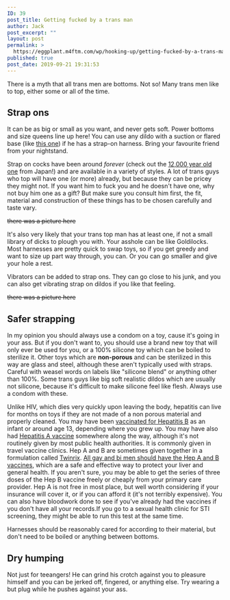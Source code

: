 ```yaml
---
ID: 39
post_title: Getting fucked by a trans man
author: Jack
post_excerpt: ""
layout: post
permalink: >
  https://eggplant.m4ftm.com/wp/hooking-up/getting-fucked-by-a-trans-man/
published: true
post_date: 2019-09-21 19:31:53
---
```

<p id="mcetoc_1dl0ck6h20">There is a myth that all trans men are bottoms. Not so! Many trans men like to top, either some or all of the time.</p>

<h2 id="mcetoc_1dl0ck6h21">Strap ons</h2>
It can be as big or small as you want, and never gets soft. Power bottoms and size queens line up here! You can use any dildo with a suction or flared base (like <a href="http://www.priape.com/en/king-cock-10-dildo-with-balls.html">this one</a>) if he has a strap-on harness. Bring your favourite friend from your nightstand.

Strap on cocks have been around <em>forever</em> (check out the <a href="http://www.thatposition.com/blog/august-2014/history-of-strap-on-sex">12,000 year old one</a> from Japan!) and are available in a variety of styles. A lot of trans guys who top will have one (or more) already, but because they can be pricey they might not. If you want him to fuck you and he doesn't have one, why not buy him one as a gift? But make sure you consult him first, the fit, material and construction of these things has to be chosen carefully and taste vary.

<del>there was a picture here</del>

It's also very likely that your trans top man has at least one, if not a small library of dicks to plough you with. Your asshole can be like Goldilocks. Most harnesses are pretty quick to swap toys, so if you get greedy and want to size up part way through, you can. Or you can go smaller and give your hole a rest.

Vibrators can be added to strap ons. They can go close to his junk, and you can also get vibrating strap on dildos if you like that feeling.

<del>there was a picture here</del>
<h2 id="mcetoc_1dl0ck6h22">Safer strapping</h2>
In my opinion you should always use a condom on a toy, cause it's going in your ass. But if you don't want to, you should use a brand new toy that will only ever be used for you, or a 100% silicone toy which can be boiled to sterilize it. Other toys which are <strong>non-porous</strong> and can be sterilized in this way are glass and steel, although these aren't typically used with straps. Careful with weasel words on labels like "silicone blend" or anything other than 100%. Some trans guys like big soft realistic dildos which are usually not silicone, because it's difficult to make silicone feel like flesh. Always use a condom with these.

Unlike HIV, which dies very quickly upon leaving the body, hepatitis can live for months on toys if they are not made of a non porous material and properly cleaned. You may have been <a href="http://www.cdc.gov/vaccines/vpd-vac/hepb/">vaccinated for Hepatitis B</a> as an infant or around age 13, depending where you grew up. You may have also had <a href="http://www.cdc.gov/vaccines/vpd-vac/hepa/default.htm">Hepatitis A vaccine</a> somewhere along the way, although it's not routinely given by most public health authorities. It is commonly given in travel vaccine clinics. Hep A and B are sometimes given together in a formulation called <a href="http://www.polaristravelclinic.ca/why-should-i-bother-getting-a-twinrix-shot/">Twinrix</a>. <a href="http://www.cdc.gov/hepatitis/Populations/PDFs/HepGay-FactSheet.pdf">All gay and bi men should have the Hep A and B vaccines</a>, which are a safe and effective way to protect your liver and general health. If you aren't sure, you may be able to get the series of three doses of the Hep B vaccine freely or cheaply from your primary care provider. Hep A is not free in most place, but well worth considering if your insurance will cover it, or if you can afford it (it's not terribly expensive). You can also have bloodwork done to see if you've already had the vaccines if you don't have all your records.If you go to a sexual health clinic for STI screening, they might be able to run this test at the same time.

Harnesses should be reasonably cared for according to their material, but don't need to be boiled or anything between bottoms.
<h2 id="mcetoc_1dl0ck6h23">Dry humping</h2>
Not just for teeangers! He can grind his crotch against you to pleasure himself and you can be jerked off, fingered, or anything else. Try wearing a but plug while he pushes against your ass.